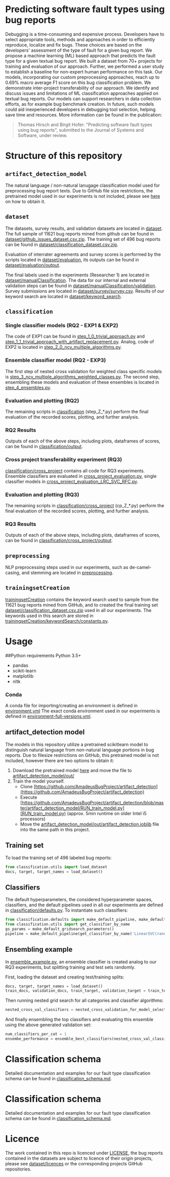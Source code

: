 # Predicting software fault types using bug reports
Debugging is a time-consuming and expensive process.
Developers have to select appropriate tools, methods and approaches in order to efficiently reproduce, localize and fix bugs.
These choices are based on the developers' assessment of the type of fault for a given bug report.
We propose a machine learning (ML) based approach that predicts the fault type for a given textual bug report.
We built a dataset from 70+ projects for training and evaluation of our approach.
Further, we performed a user study to establish a baseline for non-expert human performance on this task.
Our models, incorporating our custom preprocessing approaches, reach up to 0.69% macro average F1 score on this bug classification problem.
We demonstrate inter-project transferability of our approach.
We identify and discuss issues and limitations of ML classification approaches applied on textual bug reports.
Our models can support researchers in data collection efforts, as for example bug benchmark creation.
In future, such models could aid inexperienced developers in debugging tool selection, helping save time and resources.
More information can be found in the publication:
> Thomas Hirsch and Birgit Hofer: "Predicting software fault types using bug reports", submitted to the  Journal of Systems and Software, under review.

# Structure of this repository
## `artifact_detection_model`
The natural language / non-natural lanugage classification model used for preprocessing bug report texts. 
Due to GitHub file size restrictions, the pretrained model used in our experiments is not included, please see [here](##artifact_detection-model) on how to obtain it.

## `dataset`
The datasets, survey results, and validation datasets are located in [dataset](dataset).
The full sample of 11621 bug reports mined from github can be found in [dataset/github_issues_dataset.csv.zip](dataset/github_issues_dataset.csv.zip).
The training set of 496 bug reports can be found in [dataset/classification_dataset.csv.zip](dataset/classification_dataset.csv.zip).

Evaluation of interrater agreements and survey scores is performed by the scripts located in [dataset/evaluation](dataset/evaluation), its outputs can be found in [dataset/evaluation/output](dataset/evaluation/output).

The final labels used in the experiments (Researcher 1) are located in [dataset/manualClassification](dataset/manualClassification).
The data for our internal and external validation steps can be found in [dataset/manualClassification/validation](dataset/manualClassification/validation).
Survey submissions are located in [dataset/survey/survey.csv](dataset/survey/survey.csv).
Results of our keyword search are located in [dataset/keyword_search](dataset/keyword_search).

## `classification`
### Single classifier models (RQ2 - EXP1 & EXP2)
The code of EXP1 can be found in [step_1_0_trivial_approach.py](classification/step_1_0_trivial_approach.py) and [step_1_1_trivial_approach_with_artifact_replacement.py](classification/step_1_1_trivial_approach_with_artifact_replacement.py).
Analog, code of EXP2 is located in [step_2_0_ncv_multiple_algorithms.py](classification/step_2_0_ncv_multiple_algorithms.py).

### Ensemble classifier model (RQ2 - EXP3)
The first step of nested cross validation for weighted class specific models is [step_3_ncv_multiple_algorithms_weighted_classes.py](classification/step_3_ncv_multiple_algorithms_weighted_classes.py).
The second step, ensembling these models and evaluation of these ensembles is located in [step_4_ensembles.py](classification/step_4_ensembles.py).

### Evaluation and plotting (RQ2)
The remaining scripts in [classification](classification) (step_Z_*.py) perform the final evaluation of the recorded scores, plotting, and further analysis.

### RQ2 Results
Outputs of each of the above steps, including plots, dataframes of scores, can be found in [classification/output](classification/output).

### Cross project transferability experiment (RQ3)
[classification/cross_project](classification/cross_project) contains all code for RQ3 experiments.
Ensemble classifiers are evaluated in [cross_project_evaluation.py](classification/cross_project/cross_project_evaluation.py), single classifier models in [cross_project_evaluation_LRC_SVC_RFC.py](classification/cross_project/cross_project_evaluation_LRC_SVC_RFC.py).

### Evaluation and plotting (RQ3)
The remaining scripts in [classification/cross_project](classification/cross_project) (cp_Z_*.py) perform the final evaluation of the recorded scores, plotting, and further analysis.

### RQ3 Results
Outputs of each of the above steps, including plots, dataframes of scores, can be found in [classification/cross_project/output](classification/cross_project/output).

## `preprocessing`
NLP preprocessing steps used in our experiments, such as de-camel-casing, and stemming are located in [preprocessing](preprocessing).

## `trainingsetCreation`
[trainingsetCreation](trainingsetCreation) contains the keyword search used to sample from the 11621 bug reports mined from GitHub, and to created the final training set [dataset/classification_dataset.csv.zip](dataset/classification_dataset.csv.zip) used in all our experiments.
The keywords used in this search are stored in [trainingsetCreation/keywordSearch/constants.py](trainingsetCreation/keywordSearch/constants.py).

# Usage
##Python requirements
Python 3.5+
* pandas
* scikit-learn
* matplotlib
* nltk

### Conda
A conda file for importing/creating an environment is defined in [environment.yml](environment.yml)
The exact conda environment used in our experiments is defined in [environment-full-versions.yml](environment-full-versions.yml).

## artifact_detection model
The models in this repository utilize a pretrained scikitlearn model to distinguish natural language from non-natural language portions in bug reports.
Due to filesize restrictions on GitHub, this pretrained model is not included, however there are two options to obtain it:
1. Download the pretrained model [here](https://drive.google.com/file/d/1elXrmciHrUuN9_iQYPcnRXx18ZlqMqzt/view?usp=sharing) and move the file to [artifact_detection_model/out/](artifact_detection_model/out/)
2. Train the model yourself.
   - Clone [https://github.com/AmadeusBugProject/artifact_detection](https://github.com/AmadeusBugProject/artifact_detection)
   - Execute [https://github.com/AmadeusBugProject/artifact_detection/blob/master/artifact_detection_model/RUN_train_model.py](RUN_train_model.py) (approx. 5min runtime on older Intel i5 processors)
    - Move the [artifact_detection_model/out/artifact_detection.joblib](artifact_detection_model/out/artifact_detection.joblib) file into the same path in this project.

## Training set
To load the training set of 496 labeled bug reports:
```python
from classification.utils import load_dataset
docs, target, target_names = load_dataset()
```

## Classifiers
The default hyperparameters, the considered hyperparameter spaces, classifiers, and the default pipelines used in all our experiments are defined in [classification/defaults.py](classification/defaults.py).
To instantiate such classifiers:
```python
from classification.defaults import make_default_pipeline, make_default_gridsearch_parameters
from classification.utils import get_classifier_by_name
gs_params = make_default_gridsearch_parameters()
pipeline = make_default_pipeline(get_classifier_by_name('LinearSVC(random_state=42)'))
```

## Ensembling example
In [ensemble_example.py](ensemble_example.py), an ensemble classifier is created analog to our RQ3 experiments, but splitting training and test sets randomly.

First, loading the dataset and creating test/training splits:
```python
docs, target, target_names = load_dataset()
train_docs, validation_docs, train_target, validation_target = train_test_split(docs, target, test_size=0.2, random_state=42)
```
Then running nested grid search for all categories and classifier algorithms:
```python
nested_cross_val_classifiers = nested_cross_validation_for_model_selection(train_docs, train_target, target_names)
```
And finally ensembling the top classifiers and evaluating this ensemble using the above generated validation set:
```python
num_classifiers_per_cat = 1
ensembe_performance = ensemble_best_classifiers(nested_cross_val_classifiers, num_classifiers_per_cat, train_docs, train_target, validation_docs, validation_target, target_names)
```

# Classification schema
Detailed documentation and examples for our fault type classification schema can be found in [classification_schema.md](classification_schema.md).

# Classification schema
Detailed documentation and examples for our fault type classification schema can be found in [classification_schema.md](classification_schema.md).

# Licence
The work contained in this repo is licenced under [LICENSE](AGPLv3), the bug reports contained in the datasets are subject to licence of their origin projects, please see [dataset/licences](dataset/licences) or the corresponding projects GitHub repositories.

